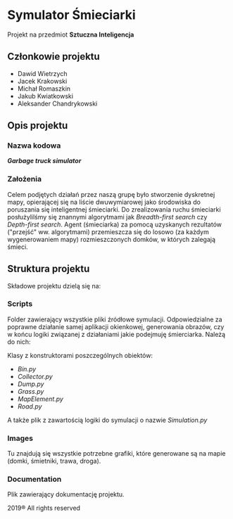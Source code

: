 # Symulator Śmieciarki
Projekt na przedmiot **Sztuczna Inteligencja**

## Członkowie projektu
  - Dawid Wietrzych
  - Jacek Krakowski
  - Michał Romaszkin
  - Jakub Kwiatkowski
  - Aleksander Chandrykowski
  
## Opis projektu
### Nazwa kodowa 
***Garbage truck simulator***

### Założenia 
Celem podjętych działań przez naszą grupę było stworzenie dyskretnej mapy, opierającej się na liście dwuwymiarowej jako środowiska do poruszania się inteligentnej śmieciarki. Do zrealizowania ruchu śmieciarki posłużylilśmy się znannymi algorytmami jak _Breadth-first search_ czy _Depth-first search_. Agent (śmieciarka) za pomocą uzyskanych rezultatów ("przejść" ww. algorytmami) przemieszcza się do losowo (za każdym wygenerowaniem mapy) rozmieszczonych domków, w których zalegają śmieci.

## Struktura projektu
Składowe projektu dzielą się na:

### Scripts
Folder zawierający wszystkie pliki źródłowe symulacji. Odpowiedzialne za poprawne działanie samej aplikacji okienkowej, generowania obrazów, czy w końcu logiki związanej z działaniami jakie podejmuję śmierciarka. Należą do nich:

Klasy z konstruktorami poszczególnych obiektów:
- _Bin.py_
- _Collector.py_
- _Dump.py_
- _Grass.py_
- _MapElement.py_
- _Road.py_

A także plik z zawartością logiki do symulacji o nazwie _Simulation.py_

### Images
Tu znajdują się wszystkie potrzebne grafiki, które generowane są na mapie (domki, śmietniki, trawa, droga).

### Documentation
Plik zawierający dokumentację projektu.
  
  2019&reg; All rights reserved
